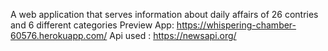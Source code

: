A web application that serves information about daily affairs of 26 contries and 6 different categories
Preview App: https://whispering-chamber-60576.herokuapp.com/
Api used : https://newsapi.org/
